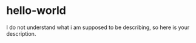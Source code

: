 # hello-world
I do not understand what i am supposed to be describing, so here is your description.
